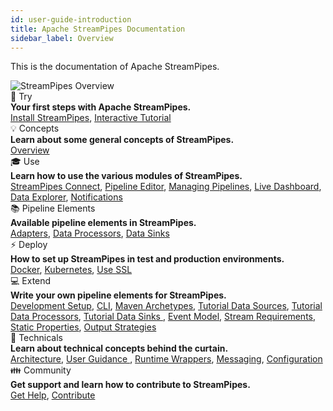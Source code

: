 ```yaml
---
id: user-guide-introduction
title: Apache StreamPipes Documentation
sidebar_label: Overview
---
```


This is the documentation of Apache StreamPipes.

<img class="docs-image docs-image-small" src="/docs/img/01_try-overview/01_streampipes-overview.png" alt="StreamPipes Overview">


<div class="container grid col-3">
    <div class="column">
        <div class="toc-box">
            <div class="toc-header border-thin">
                🚀 Try
            </div>
            <div class="toc-content">
                <div class="toc-section-header"><b>Your first steps with Apache StreamPipes.</b></div>
               <a href="../try-installation">Install StreamPipes</a>, <a href="../try-tutorial">Interactive Tutorial</a>
            </div>
        </div>
    </div>
    <div class="column">
        <div class="toc-box">
            <div class="toc-header border-thin">
                💡 Concepts
            </div>
            <div class="toc-content">
                <div class="toc-section-header"><b>Learn about some general concepts of StreamPipes.</b></div>
                <a href="../concepts-overview">Overview</a>
            </div>
        </div>
    </div>
    <div class="column">
        <div class="toc-box">
            <div class="toc-header border-thin">
                🎓 Use
            </div>
            <div class="toc-content">
                <div class="toc-section-header"><b>Learn how to use the various modules of StreamPipes.</b></div>
                <a href="../use-connect">StreamPipes Connect</a>, <a href="../use-pipeline-editor">Pipeline Editor</a>, 
                <a href="../use-managing-pipelines">Managing Pipelines</a>, 
                <a href="../use-live-dashboard">Live Dashboard</a>, <a href="../use-data-explorer">Data Explorer</a>, 
                <a href="../use-notifications">Notifications</a>
            </div>
        </div>
    </div>
    <div class="column">
        <div class="toc-box">
            <div class="toc-header border-thin">
                📚 Pipeline Elements
            </div>
            <div class="toc-content">
                <div class="toc-section-header"><b>Available pipeline elements in StreamPipes.</b></div>
                <a href="../pe/org.apache.streampipes.connect.protocol.stream.kafka">Adapters</a>, 
                <a href="../pe/org.apache.streampipes.processors.aggregation.flink.aggregation">Data Processors</a>, 
                <a href="../pe/org.apache.streampipes.sinks.databases.jvm.couchdb">Data Sinks</a> 
            </div>
        </div>
    </div>
    <div class="column">
        <div class="toc-box">
            <div class="toc-header border-thin">
                ⚡ Deploy 
            </div>
            <div class="toc-content">
                <div class="toc-section-header"><b>How to set up StreamPipes in test and production environments.</b></div>
                <a href="../deploy-docker">Docker</a>, <a href="../deploy-kubernetes">Kubernetes</a>, <a href="../deploy
                -use-ssl">Use SSL</a>
            </div>
        </div>
    </div>
    <div class="column">
        <div class="toc-box">
            <div class="toc-header border-thin">
                💻 Extend
            </div>
            <div class="toc-content">
                <div class="toc-section-header"><b>Write your own pipeline elements for StreamPipes.</b></div>
                <a href="../extend-setup">Development Setup</a>, <a href="../extend-cli">CLI</a>, <a href="../extend
                -archetypes">Maven Archetypes</a>,
                <a href="../extend-tutorial-data-sources">Tutorial Data Sources</a>, <a href="../extend-tutorial-data
                -processors">Tutorial Data Processors</a>, <a href="../extend-tutorial-data-sinks">Tutorial Data Sinks
                </a>,
                <a href="../extend-sdk-event-model">Event Model</a>, <a href="../extend-sdk-stream-requirements">Stream
                 Requirements</a>, <a href="../extend-sdk-static-properties">Static Properties</a>,
                <a href="../extend-output-strategies">Output Strategies</a>
            </div>
        </div>
    </div>
    <div class="column">
        <div class="toc-box">
            <div class="toc-header border-thin">
                🔧 Technicals
            </div>
            <div class="toc-content">
                <div class="toc-section-header"><b>Learn about technical concepts behind the curtain.</b></div>
                <a href="../technicals-architecture">Architecture</a>, <a href="../technicals-user-guidance">User
                 Guidance
                </a>, <a href="technicals-runtime-wrappers">Runtime Wrappers</a>,
                <a href="../technicals-messaging">Messaging</a>, <a href="../technicals-configuration">Configuration</a>
            </div>
        </div>
    </div>
    <div class="column">
        <div class="toc-box">
            <div class="toc-header border-thin">
                👪 Community
            </div>
            <div class="toc-content">
                <div class="toc-section-header"><b>Get support and learn how to contribute to StreamPipes.</b></div>
                <a href="../community-get-help">Get Help</a>, <a href="../community-contribute">Contribute</a>
            </div>
        </div>
    </div>
</div>


